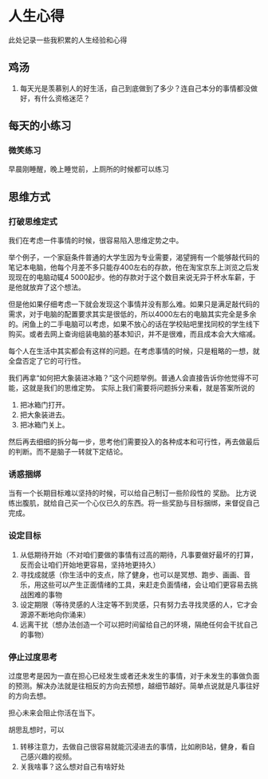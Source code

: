 # 人生心得
此处记录一些我积累的人生经验和心得


## 鸡汤

1.  每天光是羡慕别人的好生活，自己到底做到了多少？连自己本分的事情都没做好，有什么资格迷茫？


## 每天的小练习

### 微笑练习
早晨刚睡醒，晚上睡觉前，上厕所的时候都可以练习


## 思维方式

### 打破思维定式
我们在考虑一件事情的时候，很容易陷入思维定势之中。

举个例子，一个家庭条件普通的大学生因为专业需要，渴望拥有一个能够敲代码的笔记本电脑，他每个月差不多只能存400左右的存款，他在淘宝京东上浏览之后发现现在的电脑动辄4  5000起步。他的存款对于这个数目来说无异于杯水车薪，于是他就放弃了这个想法。

但是他如果仔细考虑一下就会发现这个事情并没有那么难。如果只是满足敲代码的需求，对于电脑的配置要求其实是很低的，所以4000左右的电脑其实完全是多余的。闲鱼上的二手电脑可以考虑，如果不放心的话在学校贴吧里找同校的学生线下购买。或者去网上查询组装电脑的基本知识，并不是很难，而且成本会大大缩减。

每个人在生活中其实都会有这样的问题。在考虑事情的时候，只是粗略的一想，就全盘否定了它的可行性。

我们再拿“如何把大象装进冰箱？”这个问题举例。普通人会直接告诉你他觉得不可能，这就是我们的思维定势。  实际上我们需要将问题拆分来看，就是答案所说的
1. 把冰箱门打开。
2.  把大象装进去。
3.  把冰箱门关上。

然后再去细细的拆分每一步，思考他们需要投入的各种成本和可行性，再去做最后的判断。而不是脑子一转就下定结论。

### 诱惑捆绑
当有一个长期目标难以坚持的时候，可以给自己制订一些阶段性的 奖励。
比方说练出腹肌，就给自己买一个心仪已久的东西。将一些奖励与目标捆绑，来督促自己完成。



### 设定目标
1.  从低期待开始（不对咱们要做的事情有过高的期待，凡事要做好最坏的打算，反而会让咱们开始地更容易，坚持地更持久）
2.  寻找成就感（你生活中的支点，除了健身，也可以是冥想、跑步、画画、音乐，用这些可以产生正面情绪的工具，来赶走负面情绪，会让咱们更容易去挑战困难的事物
3.  设定期限（等待灵感的人注定等不到灵感，只有努力去寻找灵感的人，它才会源源不断地向你涌来）
4.  远离干扰（想办法创造一个可以把时间留给自己的环境，隔绝任何会干扰自己的事物）

### 停止过度思考
过度思考是因为一直在担心已经发生或者还未发生的事情，对于未发生的事做负面的预测。解决办法就是往相反的方向去预想，越细节越好。简单点说就是凡事往好的方向去想。

担心未来会阻止你活在当下。

胡思乱想时，可以
1.  转移注意力，去做自己很容易就能沉浸进去的事情，比如刷B站，健身，看自己感兴趣的视频。
2.  关我啥事？这么想对自己有啥好处




